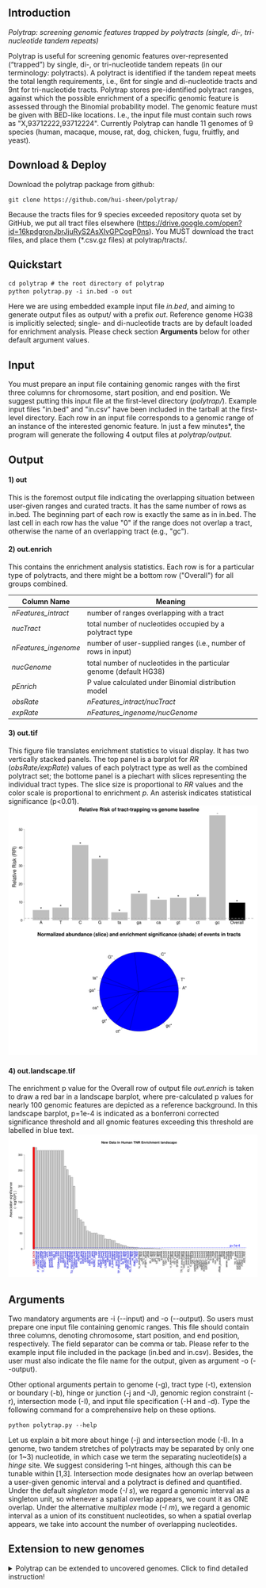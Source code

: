 ## Introduction
*Polytrap: screening genomic features trapped by polytracts (single, di-, tri-nucleotide tandem repeats)*

Polytrap is useful for screening genomic features over-represented (“trapped”) by single, di-, or tri-nucleotide tandem repeats (in our terminology: polytracts). A polytract is identified if the tandem repeat meets the total length requirements, i.e., 6nt for single and di-nucleotide tracts and 9nt for tri-nucleotide tracts. Polytrap stores pre-identified polytract ranges, against which the possible enrichment of a specific genomic feature is assessed through the Binomial probability model. The genomic feature must be given with BED-like locations. I.e., the input file must contain such rows as "X,93712222,93712224". Currently Polytrap can handle 11 genomes of 9 species (human, macaque, mouse, rat, dog, chicken, fugu, fruitfly, and yeast).

## Download & Deploy
Download the polytrap package from github:

	git clone https://github.com/hui-sheen/polytrap/

Because the tracts files for 9 species exceeded repository quota set by GitHub, we put all tract files elsewhere (https://drive.google.com/open?id=16kpdgronJbrJjuRyS2AsXIvGPCogP0ns). You MUST download the tract files, and place them (*.csv.gz files) at polytrap/tracts/.

## Quickstart
	cd polytrap # the root directory of polytrap
	python polytrap.py -i in.bed -o out 
Here we are using embedded example input file *in.bed*, and aiming to generate output files as output/ with a prefix *out*. Reference genome HG38 is implicitly selected; single- and di-nucleotide tracts are by default loaded for enrichment analysis. Please check section **Arguments** below for other default argument values.

## Input
You must prepare an input file containing genomic ranges with the first three columns for chromosome, start position, and end position. We suggest putting this input file at the first-level directory (*polytrap/*). Example input files "in.bed" and "in.csv" have been included in the tarball at the first-level directory. Each row in an input file corresponds to a genomic range of an instance of the interested genomic feature. In just a few minutes*, the program will generate the following 4 output files at *polytrap/output*. 

## Output
#### 1) out 

This is the foremost output file indicating the overlapping situation between user-given ranges and curated tracts. It has the same number of rows as in.bed. The beginning part of each row is exactly the same as in in.bed. The last cell in each row has the value "0" if the range does not overlap a tract, otherwise the name of an overlapping tract (e.g., "gc").

#### 2) out.enrich
 
This contains the enrichment analysis statistics. Each row is for a particular type of polytracts, and there might be a bottom row ("Overall") for all groups combined. 

Column Name | Meaning
------------|--------
*nFeatures_intract* | number of ranges overlapping with a tract
*nucTract* | total number of nucleotides occupied by a polytract type
*nFeatures_ingenome* | number of user-supplied ranges (i.e., number of rows in input)
*nucGenome* | total number of nucleotides in the particular genome (default HG38)
*pEnrich* | P value calculated under Binomial distribution model
*obsRate* | *nFeatures_intract/nucTract*
*expRate* | *nFeatures_ingenome/nucGenome*

#### 3) out.tif

This figure file translates enrichment statistics to visual display. It has two vertically stacked panels. The top panel is a barplot for *RR* (*obsRate/expRate*) values of each polytract type as well as the combined polytract set; the bottome panel is a piechart with slices representing the individual tract types. The slice size is proportional to *RR* values and the color scale is proportional to enrichment *p*. An asterisk indicates statistical significance (p<0.01).
![out.tif](/output/out.jpg)

#### 4) out.landscape.tif

The enrichment p value for the Overall row of output file *out.enrich* is taken to draw a red bar in a landscape barplot, where pre-calculated p values for nearly 100 genomic features are depicted as a reference background. In this landscape barplot, p=1e-4 is indicated as a bonferroni corrected significance threshold and all gnomic features exceeding this threshold are labelled in blue text. 
![out.tif](/output/out.landscape.jpg)

## Arguments
Two mandatory arguments are -i (--input) and -o (--output). So users must prepare one input file containing genomic ranges. This file should contain three columns, denoting chromosome, start position, and end position, respectively. The field separator can be comma or tab. Please refer to the example input file included in the package (in.bed and in.csv). Besides, the user must also indicate the file name for the output, given as argument -o (--output).

Other optional arguments pertain to genome (-g), tract type (-t), extension or boundary (-b), hinge or junction (-j and -J), genomic region constraint (-r), intersection mode (-I), and input file specification (-H and -d). Type the following command for a comprehensive help on these options.

	python polytrap.py --help

Let us explain a bit more about hinge (-j) and intersection mode (-I). In a genome, two tandem stretches of polytracts may be separated by only one (or 1~3) nucleotide, in which case we term the separating nucleotide(s) a *hinge* site. We suggest considering 1-nt hinges, although this can be tunable within [1,3]. Intersection mode designates how an overlap between a user-given genomic interval and a polytract is defined and quantified. Under the default *singleton* mode (*-I s*), we regard a genomic interval as a singleton unit, so whenever a spatial overlap appears, we count it as ONE overlap. Under the alternative *multiplex* mode (*-I m*), we regard a genomic interval as a union of its constituent nucleotides, so when a spatial overlap appears, we take into account the number of overlapping nucleotides.  

## Extension to new genomes
<details>
	<summary>Polytrap can be extended to uncovered genomes. Click to find detailed instruction!</summary>

Assume Polytrap does not cover canFam3 (dog), and you want to incorporate this new genome into Polytrap. You can first move away all \*canfam3\* files at polytrap/tracts, and follow the instructions to test if those files are being generated.

#### Prerequisites
	<keyname> canFam3 or canfam3 (lower-case)
	<genomes.meta> need to be updated
	[optional] <chr2NC.txt> need to be updated
	[optional] <polytrap/genomes/> need to be populated with NCBI's GFF file for the new genome
#### Expected output: under polytrap/new/newtracts/, the following files will be generated
	polytrap_canfam3_single.csv
	polytrap_canfam3_di.csv
	polytrap_canfam3_tri.csv
	polytrap_breaks_canfam3_1.csv
	polytrap_breaks_canfam3_2.csv
	polytrap_breaks_canfam3_3.csv
	polytract_canfam3_stats.txt
	
#### [optional] Step 0: Prepare well-formatted GFF file for annotating genomic region for tracts.
###### 0.1 Download GFF file from the species-specific page at NCBI. Make sure the file name contains "gff".

For canFam3, go to https://www.ncbi.nlm.nih.gov/genome/?term=txid9615[Organism:noexp]. You can see a hyperlinked word "GFF", which links to ftp://ftp.ncbi.nlm.nih.gov/genomes/all/GCF/000/002/285/GCF_000002285.3_CanFam3.1/GCF_000002285.3_CanFam3.1_genomic.gff.gz. 

###### 0.2 Simplify the raw GFF file. A simplified GFF file named \*simGff\* will appear under polytrap/new/genomes/.
	cd polytrap/new/
	Rscript simplifyGFF.R # this takes ~1m for a GFF file of ~30M size.
###### 0.3 Augment file polytrap/new/chr2NC.txt with chromosome mapping for the new genome. Each new line must contain three tab-separated cells. Make sure "chr" are all lower-case letters.
Chromosome mapping information is available at the bottom of NCBI's species-specific page. This information maps NC_ numbers to more intuitive chromosome names. For example, NC_006583.3 maps to canFam3's chr1. 

#### Step 1: Append genomes.meta file with one genome-specific row.
Add one more row to the bottom of file polytrap/new/genomes.meta. The comma-separated values correspond to the following sequentially: *genome keyname* ("canFam3"), *Genome nucleotide total* (2410976875), *BSgenome package name* ("BSgenome.Cfamiliaris.UCSC.canFam3"), *simplified GFF file name* ("ref_CanFam3.1_top_level.simGff3", the file generated in Step 0). If no simplified GFF is available, put "NA" instead.

Genome nucleotide total can be Ensembl’s golden path length. For canFam3, this number is available at https://uswest.ensembl.org/Canis_familiaris/Info/Annotation. BSgenome package should be included in the list http://bioconductor.org/packages/release/BiocViews.html#___AnnotationData. For canFam3, the package name is "BSgenome.Cfamiliaris.UCSC.canFam3"  

#### Step 2: Generate tract and hinge files for the new genome. Genomic region information will be annotated for the each tract and hinge if Step 0 has been done beforehand.
	cd polytrap/new/
	./newtracts.sh canFam3 &>log/newtracts.log& #canFam3 can be replaced with the keyname of your specific new genome.
For canFam3, a genome of ~2.4G nucleotides, it took ~75 minutes* to generate tract files and ~75 minutes* to annotate genomic region for these tracts.

#### [optional] Step: Test if polytrap works well with the newly incorporated genome (canFam3) 
	cd polytrap # the root directory of polytrap
	python polytrap.py -i in.bed -o canfam3.test -g canFam3

*Time estimation was made on such a Ubuntu server: Intel(R) Xeon(R) CPU E5-2650 v4 @ 2.20GHz, 128G memory, 4 hard disks of 4TB WDC WD40EZRZ-75G 
</details>

